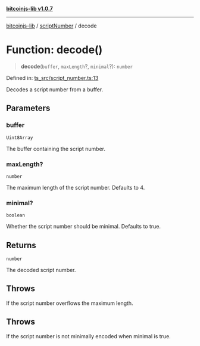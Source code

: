 [**bitcoinjs-lib v1.0.7**](../../../README.md)

***

[bitcoinjs-lib](../../../README.md) / [scriptNumber](../README.md) / decode

# Function: decode()

> **decode**(`buffer`, `maxLength`?, `minimal`?): `number`

Defined in: [ts\_src/script\_number.ts:13](https://github.com/sCrypt-Inc/bitcoinjs-lib/blob/e3b2d1c4c35cd925f8b17063dc9eb0300cab46a2/ts_src/script_number.ts#L13)

Decodes a script number from a buffer.

## Parameters

### buffer

`Uint8Array`

The buffer containing the script number.

### maxLength?

`number`

The maximum length of the script number. Defaults to 4.

### minimal?

`boolean`

Whether the script number should be minimal. Defaults to true.

## Returns

`number`

The decoded script number.

## Throws

If the script number overflows the maximum length.

## Throws

If the script number is not minimally encoded when minimal is true.
